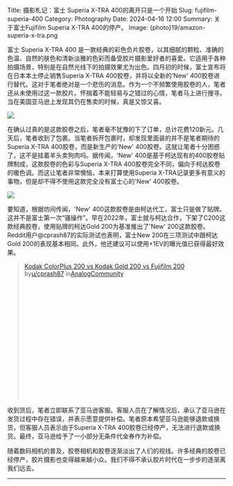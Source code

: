 Title: 摄影札记：富士 Superia X-TRA 400的离开只是一个开始
Slug: fujifilm-superia-400
Category: Photography
Date: 2024-04-16 12:00
Summary: 关于富士Fujifilm Superia X-TRA 400的停产。
Image: {photo}19/amazon-superia-x-tra.png

富士 Superia X-TRA 400 是一款经典的彩色负片胶卷，以其细腻的颗粒、准确的色温、自然的肤色和清新淡雅的色彩而备受胶片摄影爱好者的喜爱。它适用于各种拍摄场景，特别是在自然光线下的拍摄效果尤为出色。四月初的时候，富士宣布将在日本本土停止销售Superia X-TRA 400胶卷，并将以全新的'New' 400胶卷进行替代。这对于笔者绝对是一个悲伤的消息。作为一个不频繁使用胶卷的人，笔者还从未使用过这一款胶片。怀揣着不能轻易与之错过的心情，笔者马上进行搜寻。当在美国亚马逊上发现其仍在售卖的时候，真是又惊又喜。

![]({photo}19/amazon-superia-x-tra.png)

在确认过真的是这款胶卷之后，笔者毫不犹豫的下了订单，总计花费120新元。几天后，笔者收到了包裹。当笔者拆开包裹时，却发现里面装的并不是笔者期待的Superia X-TRA 400胶卷，而是新生产的'New' 400胶卷。这就让笔者十分困惑了，这不是挂着羊头卖狗肉吗。据传闻，'New' 400是基于柯达现有的400胶卷贴牌制成，这款胶卷的色彩与Superia X-TRA 400胶卷完全不同，偏向于柯达胶卷的暖色调。而这让笔者非常懊恼，本来打算使用Superia X-TRA记录更多有意义的事物，但是却不得不使用这款完全没有富士心的'New' 400胶卷。


![]({photo}19/gold-200-and-new-200-compare.jpeg)

要知道，根据坊间传闻，'New' 400这款胶卷是由柯达代工，富士只是做了贴牌。这并不是富士第一次“骚操作”。早在2022年，富士就与柯达合作，下架了C200这款经典胶卷，使用贴牌的柯达Gold 200为基准推出了'New' 200这款胶卷。Reddit用户@cprash87的实际测试也表明，富士New 200在三项测试中跟柯达Gold 200的表现基本相同。此外，他还建议可以使用+1EV的曝光值已获得最好效果。

<blockquote class="reddit-embed-bq" style="height:316px" data-embed-height="316"><a href="https://www.reddit.com/r/AnalogCommunity/comments/18kf5l4/kodak_colorplus_200_vs_kodak_gold_200_vs_fujifilm/">Kodak ColorPlus 200 vs Kodak Gold 200 vs Fujifilm 200</a><br> by<a href="https://www.reddit.com/user/cprash87/">u/cprash87</a> in<a href="https://www.reddit.com/r/AnalogCommunity/">AnalogCommunity</a></blockquote><script async="" src="https://embed.reddit.com/widgets.js" charset="UTF-8"></script>

收到货后，笔者立即联系了亚马逊客服。客服人员在了解情况后，承认了亚马逊在发货过程中存在错误，并表示愿意提供补偿。笔者原本希望亚马逊能够退款或换货，但客服人员表示由于Superia X-TRA 400胶卷已经停产，无法进行退款或换货。最终，亚马逊给予了一小部分无条件代金券作为补偿。

随着数码相机的普及，胶卷相机和胶卷逐渐淡出了人们的视线。许多经典的胶卷已经停产，胶片摄影也变得越来越小众。我们不得不承认胶片时代在一步步的逐渐离我们远去。

----------------